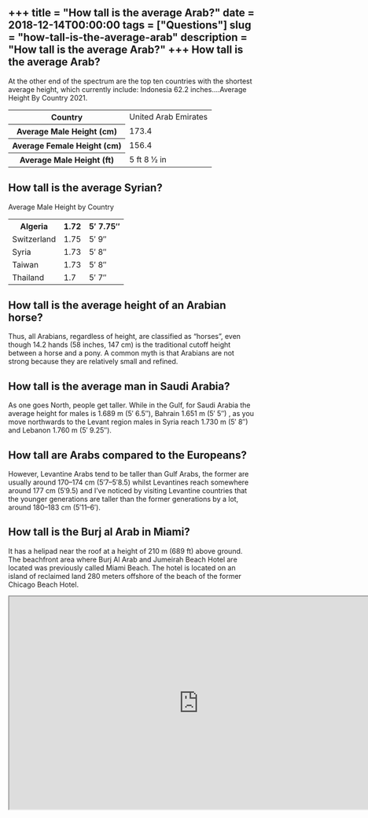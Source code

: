 +++
title = "How tall is the average Arab?"
date = 2018-12-14T00:00:00
tags = ["Questions"]
slug = "how-tall-is-the-average-arab"
description = "How tall is the average Arab?"
+++
How tall is the average Arab?
-----------------------------

At the other end of the spectrum are the top ten countries with the shortest average height, which currently include: Indonesia 62.2 inches….Average Height By Country 2021.

<table><tr><th>Country</th><td>United Arab Emirates</td></tr><tr><th>Average Male Height (cm)</th><td>173.4</td></tr><tr><th>Average Female Height (cm)</th><td>156.4</td></tr><tr><th>Average Male Height (ft)</th><td>5 ft 8 1⁄2 in</td></tr></table>

How tall is the average Syrian?
-------------------------------

Average Male Height by Country

<table><tr><th>Algeria</th><th>1.72</th><th>5′ 7.75″</th></tr><tr><td>Switzerland</td><td>1.75</td><td>5′ 9″</td></tr><tr><td>Syria</td><td>1.73</td><td>5′ 8″</td></tr><tr><td>Taiwan</td><td>1.73</td><td>5′ 8″</td></tr><tr><td>Thailand</td><td>1.7</td><td>5′ 7″</td></tr></table>

How tall is the average height of an Arabian horse?
---------------------------------------------------

Thus, all Arabians, regardless of height, are classified as “horses”, even though 14.2 hands (58 inches, 147 cm) is the traditional cutoff height between a horse and a pony. A common myth is that Arabians are not strong because they are relatively small and refined.

How tall is the average man in Saudi Arabia?
--------------------------------------------

As one goes North, people get taller. While in the Gulf, for Saudi Arabia the average height for males is 1.689 m (5′ 6.5″), Bahrain 1.651 m (5′ 5″) , as you move northwards to the Levant region males in Syria reach 1.730 m (5′ 8″) and Lebanon 1.760 m (5′ 9.25″).

How tall are Arabs compared to the Europeans?
---------------------------------------------

However, Levantine Arabs tend to be taller than Gulf Arabs, the former are usually around 170–174 cm (5′7–5′8.5) whilst Levantines reach somewhere around 177 cm (5′9.5) and I’ve noticed by visiting Levantine countries that the younger generations are taller than the former generations by a lot, around 180–183 cm (5′11–6′).

How tall is the Burj al Arab in Miami?
--------------------------------------

It has a helipad near the roof at a height of 210 m (689 ft) above ground. The beachfront area where Burj Al Arab and Jumeirah Beach Hotel are located was previously called Miami Beach. The hotel is located on an island of reclaimed land 280 meters offshore of the beach of the former Chicago Beach Hotel.

<iframe allow="accelerometer; autoplay; clipboard-write; encrypted-media; gyroscope; picture-in-picture" allowfullscreen="" class="__youtube_prefs__  epyt-is-override  no-lazyload" data-no-lazy="1" data-origheight="433" data-origwidth="770" data-skipgform_ajax_framebjll="" height="433" id="_ytid_31420" loading="lazy" src="https://www.youtube.com/embed/kl0hFb6ry7c?enablejsapi=1&autoplay=0&cc_load_policy=0&cc_lang_pref=&iv_load_policy=1&loop=0&modestbranding=0&rel=1&fs=1&playsinline=0&autohide=2&theme=dark&color=red&controls=1&" title="YouTube player" width="770"></iframe>
